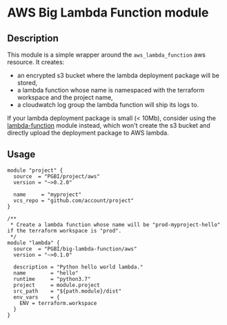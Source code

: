 # AWS Big Lambda Function module

## Description

This module is a simple wrapper around the `aws_lambda_function` aws resource. It creates:
 * an encrypted s3 bucket where the lambda deployment package will be stored,
 * a lambda function whose name is namespaced with the terraform workspace and the project name,
 * a cloudwatch log group the lambda function will ship its logs to.

If your lambda deployment package is small (< 10Mb), consider using the [lambda-function](https://registry.terraform.io/modules/PGBI/lambda-function/aws/)
module instead, which won't create the s3 bucket and directly upload the deployment package to AWS lambda.

## Usage

```hcl
module "project" {
  source  = "PGBI/project/aws"
  version = "~>0.2.0"

  name     = "myproject"
  vcs_repo = "github.com/account/project"
}

/**
 * Create a lambda function whose name will be "prod-myproject-hello" if the terraform workspace is "prod".
 */
module "lambda" {
  source  = "PGBI/big-lambda-function/aws"
  version = "~>0.1.0"

  description = "Python hello world lambda."
  name        = "hello"
  runtime     = "python3.7"
  project     = module.project
  src_path    = "${path.module}/dist"
  env_vars    = {
    ENV = terraform.workspace
  }
}
```
